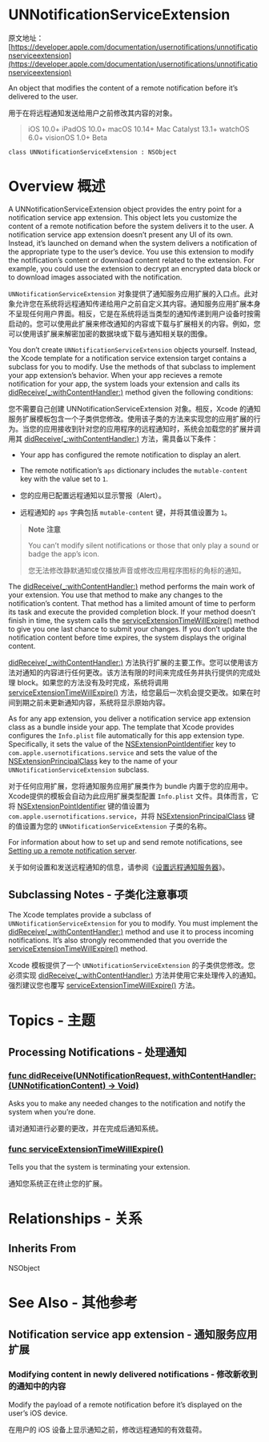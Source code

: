 # UNNotificationServiceExtension

原文地址：
[https://developer.apple.com/documentation/usernotifications/unnotificationserviceextension](https://developer.apple.com/documentation/usernotifications/unnotificationserviceextension)

An object that modifies the content of a remote notification before it’s delivered to the user.

用于在将远程通知发送给用户之前修改其内容的对象。

> iOS 10.0+
iPadOS 10.0+
macOS 10.14+
Mac Catalyst 13.1+
watchOS 6.0+
visionOS 1.0+ Beta

```
class UNNotificationServiceExtension : NSObject
```

# Overview 概述

A UNNotificationServiceExtension object provides the entry point for a notification service app extension. This object lets you customize the content of a remote notification before the system delivers it to the user. A notification service app extension doesn’t present any UI of its own. Instead, it’s launched on demand when the system delivers a notification of the appropriate type to the user’s device. You use this extension to modify the notification’s content or download content related to the extension. For example, you could use the extension to decrypt an encrypted data block or to download images associated with the notification.

`UNNotificationServiceExtension` 对象提供了通知服务应用扩展的入口点。此对象允许您在系统将远程通知传递给用户之前自定义其内容。通知服务应用扩展本身不呈现任何用户界面。相反，它是在系统将适当类型的通知传递到用户设备时按需启动的。您可以使用此扩展来修改通知的内容或下载与扩展相关的内容。例如，您可以使用该扩展来解密加密的数据块或下载与通知相关联的图像。

You don’t create `UNNotificationServiceExtension` objects yourself. Instead, the Xcode template for a notification service extension target contains a subclass for you to modify. Use the methods of that subclass to implement your app extension’s behavior. When your app recieves a remote notification for your app, the system loads your extension and calls its [didReceive(_:withContentHandler:)](https://developer.apple.com/documentation/usernotifications/unnotificationserviceextension/1648229-didreceive) method given the following conditions:

您不需要自己创建 UNNotificationServiceExtension 对象。相反，Xcode 的通知服务扩展模板包含一个子类供您修改。使用该子类的方法来实现您的应用扩展的行为。当您的应用接收到针对您的应用程序的远程通知时，系统会加载您的扩展并调用其 [didReceive(_:withContentHandler:)](https://developer.apple.com/documentation/usernotifications/unnotificationserviceextension/1648229-didreceive) 方法，需具备以下条件：

- Your app has configured the remote notification to display an alert.
- The remote notification’s `aps` dictionary includes the `mutable-content` key with the value set to `1`.

- 您的应用已配置远程通知以显示警报（Alert）。
- 远程通知的 `aps` 字典包括 `mutable-content` 键，并将其值设置为 `1`。

> **Note** **注意**
>
> You can’t modify silent notifications or those that only play a sound or badge the app’s icon.
> 
> 您无法修改静默通知或仅播放声音或修改应用程序图标的角标的通知。

The [didReceive(_:withContentHandler:)](https://developer.apple.com/documentation/usernotifications/unnotificationserviceextension/1648229-didreceive) method performs the main work of your extension. You use that method to make any changes to the notification’s content. That method has a limited amount of time to perform its task and execute the provided completion block. If your method doesn’t finish in time, the system calls the [serviceExtensionTimeWillExpire()](https://developer.apple.com/documentation/usernotifications/unnotificationserviceextension/1648227-serviceextensiontimewillexpire) method to give you one last chance to submit your changes. If you don’t update the notification content before time expires, the system displays the original content.

[didReceive(_:withContentHandler:)](https://developer.apple.com/documentation/usernotifications/unnotificationserviceextension/1648229-didreceive) 方法执行扩展的主要工作。您可以使用该方法对通知的内容进行任何更改。该方法有限的时间来完成任务并执行提供的完成处理 block。如果您的方法没有及时完成，系统将调用 [serviceExtensionTimeWillExpire()](https://developer.apple.com/documentation/usernotifications/unnotificationserviceextension/1648227-serviceextensiontimewillexpire) 方法，给您最后一次机会提交更改。如果在时间到期之前未更新通知内容，系统将显示原始内容。

As for any app extension, you deliver a notification service app extension class as a bundle inside your app. The template that Xcode provides configures the `Info.plist` file automatically for this app extension type. Specifically, it sets the value of the [NSExtensionPointIdentifier](https://developer.apple.com/library/archive/documentation/General/Reference/InfoPlistKeyReference/Articles/AppExtensionKeys.html#//apple_ref/doc/uid/TP40014212-SW15) key to `com.apple.usernotifications.service` and sets the value of the [NSExtensionPrincipalClass](https://developer.apple.com/library/archive/documentation/General/Reference/InfoPlistKeyReference/Articles/AppExtensionKeys.html#//apple_ref/doc/uid/TP40014212-SW16) key to the name of your `UNNotificationServiceExtension` subclass.

对于任何应用扩展，您将通知服务应用扩展类作为 bundle 内置于您的应用中。Xcode提供的模板会自动为此应用扩展类型配置 `Info.plist` 文件。具体而言，它将 [NSExtensionPointIdentifier](https://developer.apple.com/library/archive/documentation/General/Reference/InfoPlistKeyReference/Articles/AppExtensionKeys.html#//apple_ref/doc/uid/TP40014212-SW15) 键的值设置为 `com.apple.usernotifications.service`，并将 [NSExtensionPrincipalClass](https://developer.apple.com/library/archive/documentation/General/Reference/InfoPlistKeyReference/Articles/AppExtensionKeys.html#//apple_ref/doc/uid/TP40014212-SW16) 键的值设置为您的 `UNNotificationServiceExtension` 子类的名称。

For information about how to set up and send remote notifications, see [Setting up a remote notification server](https://developer.apple.com/documentation/usernotifications/setting_up_a_remote_notification_server).

关于如何设置和发送远程通知的信息，请参阅《[设置远程通知服务器](https://developer.apple.com/documentation/usernotifications/setting_up_a_remote_notification_server)》。

## Subclassing Notes - 子类化注意事项

The Xcode templates provide a subclass of `UNNotificationServiceExtension` for you to modify. You must implement the [didReceive(_:withContentHandler:)](https://developer.apple.com/documentation/usernotifications/unnotificationserviceextension/1648229-didreceive) method and use it to process incoming notifications. It’s also strongly recommended that you override the [serviceExtensionTimeWillExpire()](https://developer.apple.com/documentation/usernotifications/unnotificationserviceextension/1648227-serviceextensiontimewillexpire) method.

Xcode 模板提供了一个 `UNNotificationServiceExtension` 的子类供您修改。您必须实现 [didReceive(_:withContentHandler:)](https://developer.apple.com/documentation/usernotifications/unnotificationserviceextension/1648229-didreceive) 方法并使用它来处理传入的通知。强烈建议您也覆写 [serviceExtensionTimeWillExpire()](https://developer.apple.com/documentation/usernotifications/unnotificationserviceextension/1648227-serviceextensiontimewillexpire) 方法。

# Topics - 主题

## Processing Notifications - 处理通知

### [func didReceive(UNNotificationRequest, withContentHandler: (UNNotificationContent) -> Void)](https://developer.apple.com/documentation/usernotifications/unnotificationserviceextension/1648229-didreceive)

Asks you to make any needed changes to the notification and notify the system when you’re done.

请对通知进行必要的更改，并在完成后通知系统。

### [func serviceExtensionTimeWillExpire()](https://developer.apple.com/documentation/usernotifications/unnotificationserviceextension/1648227-serviceextensiontimewillexpire)

Tells you that the system is terminating your extension.

通知您系统正在终止您的扩展。

# Relationships - 关系
## Inherits From
NSObject

# See Also - 其他参考
## Notification service app extension - 通知服务应用扩展
### Modifying content in newly delivered notifications - 修改新收到的通知中的内容

Modify the payload of a remote notification before it’s displayed on the user’s iOS device.

在用户的 iOS 设备上显示通知之前，修改远程通知的有效载荷。
